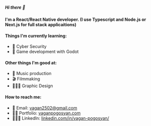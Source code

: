 ##### Hi there 👋
#### I'm a React/React Native developer. (I use Typescript and Node.js or Next.js for full stack applicaitions)

#### Things I'm currently learning:
- 🤖 Cyber Security
- 👾 Game development with Godot

#### Other things I'm good at:
- 🎸 Music production
- 🎬 Filmmaking
- 👨🏻‍🎨 Graphic Design

#### How to reach me:
- 📧 Email: vagan2502@gmail.com
- 🦹🏻 Portfolio: [vaganpogosyan.com](vaganpogosyan.com)
- 🤵🏻‍♂️ LinkedIn: [linkedin.com/in/vagan-pogosyan/](linkedin.com/in/vagan-pogosyan/)
